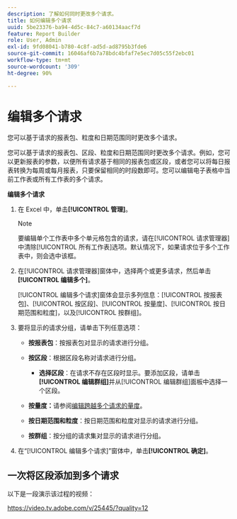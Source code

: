 ```yaml
---
description: 了解如何同时更改多个请求。
title: 如何编辑多个请求
uuid: 5be23376-ba94-4d5c-84c7-a60134aacf7d
feature: Report Builder
role: User, Admin
exl-id: 9fd08041-b780-4c8f-ad5d-ad8795b3fde6
source-git-commit: 16046af6b7a78bdc4bfaf7e5ec7d05c55f2ebc01
workflow-type: tm+mt
source-wordcount: '309'
ht-degree: 90%

---
```


# 编辑多个请求

您可以基于请求的报表包、粒度和日期范围同时更改多个请求。

您可以基于请求的报表包、区段、粒度和日期范围同时更改多个请求。例如，您可以更新报表的参数，以便所有请求基于相同的报表包或区段，或者您可以将每日报表转换为每周或每月报表，只要保留相同的时段数即可。您可以编辑电子表格中当前工作表或所有工作表的多个请求。

**编辑多个请求**

1. 在 Excel 中，单击&#x200B;**[!UICONTROL 管理]**。

   >[!NOTE]
   >
   >要编辑单个工作表中多个单元格包含的请求，请在[!UICONTROL 请求管理器]中清除[!UICONTROL 所有工作表]选项。默认情况下，如果请求位于多个工作表中，则会选中该框。

1. 在[!UICONTROL 请求管理器]窗体中，选择两个或更多请求，然后单击&#x200B;**[!UICONTROL 编辑多个]**。

   [!UICONTROL 编辑多个请求]窗体会显示多列信息：[!UICONTROL 按报表包]、[!UICONTROL 按区段]、[!UICONTROL 按量度]、[!UICONTROL 按日期范围和粒度]，以及[!UICONTROL 按群组]。
1. 要将显示的请求分组，请单击下列任意选项：

   * **按报表包**：按报表包对显示的请求进行分组。
   * **按区段**：根据区段名称对请求进行分组。

      * **选择区段**：在请求不存在区段时显示。要添加区段，请单击&#x200B;**[!UICONTROL 编辑群组]**&#x200B;并从[!UICONTROL 编辑群组]面板中选择一个区段。

   * **按量度：**&#x200B;请参阅[编辑跨越多个请求的量度](/help/analyze/legacy-report-builder/manage-requests/edit-multiple-metrics.md)。

   * **按日期范围和粒度**：按日期范围和粒度对显示的请求进行分组。
   * **按群组**：按分组的请求集对显示的请求进行分组。

1. 在“[!UICONTROL 编辑多个请求]”窗体中，单击&#x200B;**[!UICONTROL 确定]**。

## 一次将区段添加到多个请求

以下是一段演示该过程的视频：

https://video.tv.adobe.com/v/25445/?quality=12
